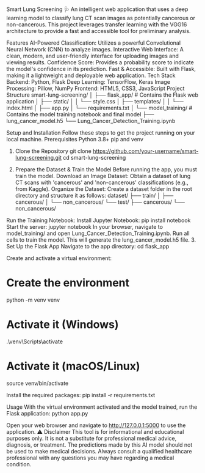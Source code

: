 Smart Lung Screening 🩺
An intelligent web application that uses a deep learning model to classify lung CT scan images as potentially cancerous or non-cancerous. This project leverages transfer learning with the VGG16 architecture to provide a fast and accessible tool for preliminary analysis.
<!-- It's highly recommended to add a screenshot of your app here -->
Features
AI-Powered Classification: Utilizes a powerful Convolutional Neural Network (CNN) to analyze images.
Interactive Web Interface: A clean, modern, and user-friendly interface for uploading images and viewing results.
Confidence Score: Provides a probability score to indicate the model's confidence in its prediction.
Fast & Accessible: Built with Flask, making it a lightweight and deployable web application.
Tech Stack
Backend: Python, Flask
Deep Learning: TensorFlow, Keras
Image Processing: Pillow, NumPy
Frontend: HTML5, CSS3, JavaScript
Project Structure
smart-lung-screening/
│
├── flask_app/              # Contains the Flask web application
│   ├── static/
│   │   └── style.css
│   ├── templates/
│   │   └── index.html
│   ├── app.py
│   └── requirements.txt
│
└── model_training/         # Contains the model training notebook and final model
    ├── lung_cancer_model.h5
    └── Lung_Cancer_Detection_Training.ipynb


Setup and Installation
Follow these steps to get the project running on your local machine.
Prerequisites
Python 3.8+
pip and venv
1. Clone the Repository
git clone https://github.com/your-username/smart-lung-screening.git
cd smart-lung-screening


2. Prepare the Dataset & Train the Model
Before running the app, you must train the model.
Download an Image Dataset: Obtain a dataset of lung CT scans with 'cancerous' and 'non-cancerous' classifications (e.g., from Kaggle).
Organize the Dataset: Create a dataset folder in the root directory and structure it as follows:
dataset/
├── train/
│   ├── cancerous/
│   └── non_cancerous/
└── test/
    ├── cancerous/
    └── non_cancerous/


Run the Training Notebook:
Install Jupyter Notebook: pip install notebook
Start the server: jupyter notebook
In your browser, navigate to model_training/ and open Lung_Cancer_Detection_Training.ipynb.
Run all cells to train the model. This will generate the lung_cancer_model.h5 file.
3. Set Up the Flask App
Navigate to the app directory:
cd flask_app


Create and activate a virtual environment:
# Create the environment
python -m venv venv

# Activate it (Windows)
.\venv\Scripts\activate

# Activate it (macOS/Linux)
source venv/bin/activate


Install the required packages:
pip install -r requirements.txt


Usage
With the virtual environment activated and the model trained, run the Flask application:
python app.py


Open your web browser and navigate to http://127.0.0.1:5000 to use the application.
⚠️ Disclaimer
This tool is for informational and educational purposes only. It is not a substitute for professional medical advice, diagnosis, or treatment. The predictions made by this AI model should not be used to make medical decisions. Always consult a qualified healthcare professional with any questions you may have regarding a medical condition.
